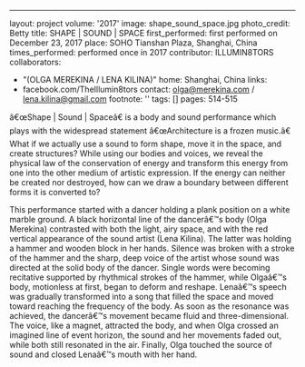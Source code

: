 ---
layout: project
volume: '2017'
image: shape_sound_space.jpg
photo_credit: Betty
title: SHAPE | SOUND | SPACE
first_performed: first performed on December 23, 2017
place: SOHO Tianshan Plaza, Shanghai, China
times_performed: performed once in 2017
contributor: ILLUMIN8TORS
collaborators:
- "(OLGA MEREKINA / LENA KILINA)"
home: Shanghai, China
links:
- facebook.com/TheIllumin8tors
contact: olga@merekina.com / lena.kilina@gmail.com
footnote: ''
tags: []
pages: 514-515



â€œShape | Sound | Spaceâ€ is a body and sound performance which plays with the widespread statement â€œArchitecture is a frozen music.â€ What if we actually use a sound to form shape, move it in the space, and create structures? While using our bodies and voices, we reveal the physical law of the conservation of energy and transform this energy from one into the other medium of artistic expression. If the energy can neither be created nor destroyed, how can we draw a boundary between different forms it is converted to?

This performance started with a dancer holding a plank position on a white marble ground. A black horizontal line of the dancerâ€™s body (Olga Merekina) contrasted with both the light, airy space, and with the red vertical appearance of the sound artist (Lena Kilina). The latter was holding a hammer and wooden block in her hands. Silence was broken with a stroke of the hammer and the sharp, deep voice of the artist whose sound was directed at the solid body of the dancer. Single words were becoming recitative supported by rhythmical strokes of the hammer, while Olgaâ€™s body, motionless at first, began to deform and reshape. Lenaâ€™s speech was gradually transformed into a song that filled the space and moved toward reaching the frequency of the body. As soon as the resonance was achieved, the dancerâ€™s movement became fluid and three-dimensional. The voice, like a magnet, attracted the body, and when Olga crossed an imagined line of event horizon, the sound and her movements faded out, while both still resonated in the air. Finally, Olga touched the source of sound and closed Lenaâ€™s mouth with her hand.
